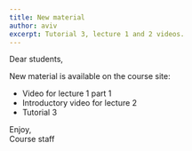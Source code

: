 ```yaml
---
title: New material
author: aviv
excerpt: Tutorial 3, lecture 1 and 2 videos.
---
```


Dear students,

New material is available on the course site:
- Video for lecture 1 part 1
- Introductory video for lecture 2
- Tutorial 3

Enjoy,  
Course staff


